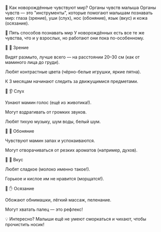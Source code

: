 👶 Как новорождённые чувствуют мир? Органы чувств малыша
Органы чувств — это "инструменты", которые помогают малышам познавать мир: глаза (зрение), уши (слух), нос (обоняние), язык (вкус) и кожа (осязание).

🌟 Пять способов познавать мир
У новорождённых есть все те же чувства, что и у взрослых, но работают они пока по-особенному.

🔹 👀 Зрение

Видят размыто, лучше всего — на расстоянии 20–30 см (как от маминого лица до груди).

Любят контрастные цвета (чёрно-белые игрушки, яркие пятна).

К 3 месяцам начинают следить за движущимися предметами.

🔹 👂 Слух

Узнают мамин голос (ещё из животика!).

Могут вздрагивать от громких звуков.

Любят тихую музыку, шум воды, белый шум.

🔹 👃 Обоняние

Чувствуют мамин запах и успокаиваются.

Могут отворачиваться от резких ароматов (например, духов).

🔹 👅 Вкус

Любят сладкое (молоко именно такое!).

Горькое и кислое им не нравится (морщатся!).

🔹 ✋ Осязание

Обожают обнимашки, лёгкий массаж, пеленание.

Могут хватать палец — это рефлекс!

💡 Интересно? Малыши ещё не умеют сморкаться и чихают, чтобы прочистить носик!